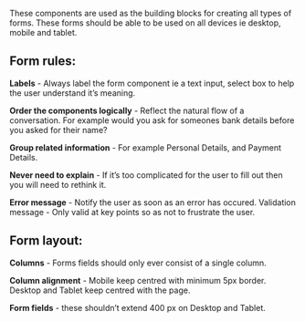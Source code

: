 These components are used as the building blocks for creating all types of forms. These forms should be able to be used on all devices ie desktop, mobile and tablet.

## Form rules:

**Labels** - Always label the form component ie a text input, select box to help the user understand it’s meaning.

**Order the components logically** - Reflect the natural flow of a conversation. For example would you ask for someones bank details before you asked for their name?

**Group related information** - For example Personal Details, and Payment Details.

**Never need to explain** - If it’s too complicated for the user to fill out then you will need to rethink it.

**Error message** - Notify the user as soon as an error has occured. Validation message - Only valid at key points so as not to frustrate the user.

## Form layout:

**Columns** - Forms fields should only ever consist of a single column.

**Column alignment** - Mobile keep centred with minimum 5px border. Desktop and Tablet keep centred with the page. 

**Form fields** - these shouldn’t extend 400 px on Desktop and Tablet.
